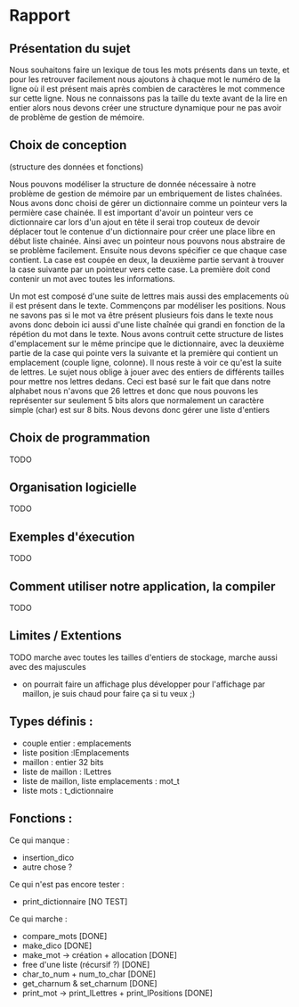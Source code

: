 Rapport
===============

Présentation du sujet
---------------------

Nous souhaitons faire un lexique de tous les mots présents dans un texte, et pour les retrouver facilement nous ajoutons à chaque mot le numéro de la ligne où il est présent mais après combien de caractères le mot commence sur cette ligne. Nous ne connaissons pas la taille du texte avant de la lire en entier alors nous devons créer une structure dynamique pour ne pas avoir de problème de gestion de mémoire. 

Choix de conception
-------------------
(structure des données et fonctions)

Nous pouvons modéliser la structure de donnée nécessaire à notre problème de gestion de mémoire par un embriquement de listes chaînées. Nous avons donc choisi de gérer un dictionnaire comme un pointeur vers la permière case chainée. Il est important d'avoir un pointeur vers ce dictionnaire car lors d'un ajout en tête il serai trop couteux de devoir déplacer tout le contenue d'un dictionnaire pour créer une place libre en début liste chainée. Ainsi avec un pointeur nous pouvons nous abstraire de se problème facilement.
Ensuite nous devons spécifier ce que chaque case contient. La case est coupée en deux, la deuxième partie servant à trouver la case suivante par un pointeur vers cette case. La première doit cond contenir un mot avec toutes les informations.

Un mot est composé d'une suite de lettres mais aussi des emplacements où il est présent dans le texte. 
Commençons par modéliser les positions. Nous ne savons pas si le mot va être présent plusieurs fois dans le texte nous avons donc deboin ici aussi d'une liste chaînée qui grandi en fonction de la répétion du mot dans le texte. Nous avons contruit cette structure de listes d'emplacement sur le même principe que le dictionnaire, avec la deuxième partie de la case qui pointe vers la suivante et la première qui contient un emplacement (couple ligne, colonne).
Il nous reste à voir ce qu'est la suite de lettres. Le sujet nous oblige à jouer avec des entiers de différents tailles pour mettre nos lettres dedans. Ceci est basé sur le fait que dans notre alphabet nous n'avons que 26 lettres et donc que nous pouvons les représenter sur seulement 5 bits alors que normalement un caractère simple (char) est sur 8 bits. Nous devons donc gérer une liste d'entiers 

Choix de programmation
----------------------

TODO

Organisation logicielle
-----------------------

TODO

Exemples d'éxecution
--------------------

TODO

Comment utiliser notre application, la compiler
-----------------------------------------------

TODO

Limites / Extentions
--------------------

TODO
marche avec toutes les tailles d'entiers de stockage, marche aussi avec des majuscules
- on pourrait faire un affichage plus développer pour l'affichage par maillon, je suis chaud pour faire ça si tu veux ;)




Types définis :
---------------

- couple entier : emplacements
- liste position :lEmplacements
- maillon : entier 32 bits
- liste de maillon : lLettres
- liste de maillon, liste emplacements : mot_t
- liste mots : t_dictionnaire

Fonctions :
-----------

Ce qui manque :
- insertion_dico
- autre chose ?

Ce qui n'est pas encore tester :
- print_dictionnaire                                [NO TEST]

Ce qui marche :
- compare_mots                                      [DONE]
- make_dico                                         [DONE]
- make_mot -> création + allocation                 [DONE]
- free d'une liste (récursif ?)                     [DONE]
- char_to_num + num_to_char                         [DONE]
- get_charnum & set_charnum                         [DONE]
- print_mot -> print_lLettres + print_lPositions    [DONE]

